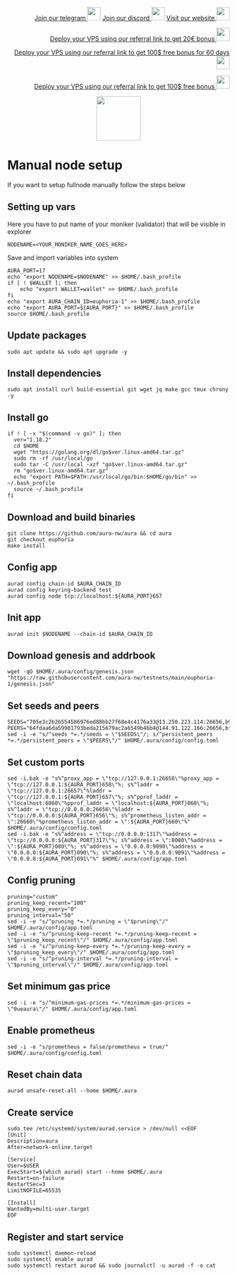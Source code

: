 <p style="font-size:14px" align="right">
<a href="https://t.me/kjnotes" target="_blank">Join our telegram <img src="https://user-images.githubusercontent.com/50621007/183283867-56b4d69f-bc6e-4939-b00a-72aa019d1aea.png" width="30"/></a>
<a href="https://discord.gg/fRVzvPBh" target="_blank">Join our discord <img src="https://user-images.githubusercontent.com/50621007/176236430-53b0f4de-41ff-41f7-92a1-4233890a90c8.png" width="30"/></a>
<a href="https://kjnodes.com/" target="_blank">Visit our website <img src="https://user-images.githubusercontent.com/50621007/168689709-7e537ca6-b6b8-4adc-9bd0-186ea4ea4aed.png" width="30"/></a>
</p>

<p style="font-size:14px" align="right">
<a href="https://hetzner.cloud/?ref=y8pQKS2nNy7i" target="_blank">Deploy your VPS using our referral link to get 20€ bonus <img src="https://user-images.githubusercontent.com/50621007/174612278-11716b2a-d662-487e-8085-3686278dd869.png" width="30"/></a>
</p>
<p style="font-size:14px" align="right">
<a href="https://m.do.co/c/17b61545ca3a" target="_blank">Deploy your VPS using our referral link to get 100$ free bonus for 60 days <img src="https://user-images.githubusercontent.com/50621007/183284313-adf81164-6db4-4284-9ea0-bcb841936350.png" width="30"/></a>
</p>
<p style="font-size:14px" align="right">
<a href="https://www.vultr.com/?ref=7418642" target="_blank">Deploy your VPS using our referral link to get 100$ free bonus <img src="https://user-images.githubusercontent.com/50621007/183284971-86057dc2-2009-4d40-a1d4-f0901637033a.png" width="30"/></a>
</p>

<p align="center">
  <img height="100" height="auto" src="https://user-images.githubusercontent.com/50621007/177979901-4ac785e2-08c3-4d61-83df-b451a2ed9e68.png">
</p>

# Manual node setup
If you want to setup fullnode manually follow the steps below

## Setting up vars
Here you have to put name of your moniker (validator) that will be visible in explorer
```
NODENAME=<YOUR_MONIKER_NAME_GOES_HERE>
```

Save and import variables into system
```
AURA_PORT=17
echo "export NODENAME=$NODENAME" >> $HOME/.bash_profile
if [ ! $WALLET ]; then
	echo "export WALLET=wallet" >> $HOME/.bash_profile
fi
echo "export AURA_CHAIN_ID=euphoria-1" >> $HOME/.bash_profile
echo "export AURA_PORT=${AURA_PORT}" >> $HOME/.bash_profile
source $HOME/.bash_profile
```

## Update packages
```
sudo apt update && sudo apt upgrade -y
```

## Install dependencies
```
sudo apt install curl build-essential git wget jq make gcc tmux chrony -y
```

## Install go
```
if ! [ -x "$(command -v go)" ]; then
  ver="1.18.2"
  cd $HOME
  wget "https://golang.org/dl/go$ver.linux-amd64.tar.gz"
  sudo rm -rf /usr/local/go
  sudo tar -C /usr/local -xzf "go$ver.linux-amd64.tar.gz"
  rm "go$ver.linux-amd64.tar.gz"
  echo "export PATH=$PATH:/usr/local/go/bin:$HOME/go/bin" >> ~/.bash_profile
  source ~/.bash_profile
fi
```

## Download and build binaries
```
git clone https://github.com/aura-nw/aura && cd aura
git checkout euphoria
make install
```

## Config app
```
aurad config chain-id $AURA_CHAIN_ID
aurad config keyring-backend test
aurad config node tcp://localhost:${AURA_PORT}657
```

## Init app
```
aurad init $NODENAME --chain-id $AURA_CHAIN_ID
```

## Download genesis and addrbook
```
wget -qO $HOME/.aura/config/genesis.json "https://raw.githubusercontent.com/aura-nw/testnets/main/euphoria-1/genesis.json"
```

## Set seeds and peers
```
SEEDS="705e3c2b2b554586976ed88bb27f68e4c4176a33@13.250.223.114:26656,b9243524f659f2ff56691a4b2919c3060b2bb824@13.214.5.1:26656"
PEERS="64fdaa6da59901793beda215679ac2a6549b46b4@144.91.122.166:26656,bfa492255ba40d3422f3078bfd6e55696ba005c0@65.108.101.50:60756,6e36fc042ea8210d34d6c7629586b555ecb84307@51.91.146.110:26656,dff707e0f328221d3bb76f64e8bdb08797bac97a@65.108.43.116:26656,3d6b07bdb11754c8c8512525dac109d8bdee3857@65.21.53.39:56656"
sed -i -e "s/^seeds *=.*/seeds = \"$SEEDS\"/; s/^persistent_peers *=.*/persistent_peers = \"$PEERS\"/" $HOME/.aura/config/config.toml
```

## Set custom ports
```
sed -i.bak -e "s%^proxy_app = \"tcp://127.0.0.1:26658\"%proxy_app = \"tcp://127.0.0.1:${AURA_PORT}658\"%; s%^laddr = \"tcp://127.0.0.1:26657\"%laddr = \"tcp://127.0.0.1:${AURA_PORT}657\"%; s%^pprof_laddr = \"localhost:6060\"%pprof_laddr = \"localhost:${AURA_PORT}060\"%; s%^laddr = \"tcp://0.0.0.0:26656\"%laddr = \"tcp://0.0.0.0:${AURA_PORT}656\"%; s%^prometheus_listen_addr = \":26660\"%prometheus_listen_addr = \":${AURA_PORT}660\"%" $HOME/.aura/config/config.toml
sed -i.bak -e "s%^address = \"tcp://0.0.0.0:1317\"%address = \"tcp://0.0.0.0:${AURA_PORT}317\"%; s%^address = \":8080\"%address = \":${AURA_PORT}080\"%; s%^address = \"0.0.0.0:9090\"%address = \"0.0.0.0:${AURA_PORT}090\"%; s%^address = \"0.0.0.0:9091\"%address = \"0.0.0.0:${AURA_PORT}091\"%" $HOME/.aura/config/app.toml
```

## Config pruning
```
pruning="custom"
pruning_keep_recent="100"
pruning_keep_every="0"
pruning_interval="50"
sed -i -e "s/^pruning *=.*/pruning = \"$pruning\"/" $HOME/.aura/config/app.toml
sed -i -e "s/^pruning-keep-recent *=.*/pruning-keep-recent = \"$pruning_keep_recent\"/" $HOME/.aura/config/app.toml
sed -i -e "s/^pruning-keep-every *=.*/pruning-keep-every = \"$pruning_keep_every\"/" $HOME/.aura/config/app.toml
sed -i -e "s/^pruning-interval *=.*/pruning-interval = \"$pruning_interval\"/" $HOME/.aura/config/app.toml
```

## Set minimum gas price
```
sed -i -e "s/^minimum-gas-prices *=.*/minimum-gas-prices = \"0ueaura\"/" $HOME/.aura/config/app.toml
```

## Enable prometheus
```
sed -i -e "s/prometheus = false/prometheus = true/" $HOME/.aura/config/config.toml
```

## Reset chain data
```
aurad unsafe-reset-all --home $HOME/.aura
```

## Create service
```
sudo tee /etc/systemd/system/aurad.service > /dev/null <<EOF
[Unit]
Description=aura
After=network-online.target

[Service]
User=$USER
ExecStart=$(which aurad) start --home $HOME/.aura
Restart=on-failure
RestartSec=3
LimitNOFILE=65535

[Install]
WantedBy=multi-user.target
EOF
```

## Register and start service
```
sudo systemctl daemon-reload
sudo systemctl enable aurad
sudo systemctl restart aurad && sudo journalctl -u aurad -f -o cat
```
